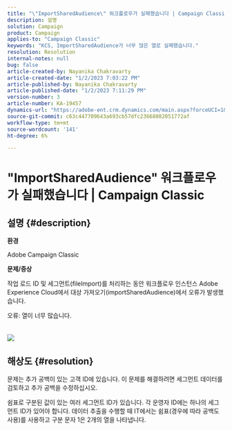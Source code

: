 ```yaml
---
title: "\"ImportSharedAudience\" 워크플로우가 실패했습니다 | Campaign Classic"
description: 설명
solution: Campaign
product: Campaign
applies-to: "Campaign Classic"
keywords: "KCS, ImportSharedAudience가 너무 많은 열로 실패했습니다."
resolution: Resolution
internal-notes: null
bug: false
article-created-by: Nayanika Chakravarty
article-created-date: "1/2/2023 7:03:22 PM"
article-published-by: Nayanika Chakravarty
article-published-date: "1/2/2023 7:11:29 PM"
version-number: 3
article-number: KA-19457
dynamics-url: "https://adobe-ent.crm.dynamics.com/main.aspx?forceUCI=1&pagetype=entityrecord&etn=knowledgearticle&id=082c481f-d08a-ed11-81ac-6045bd006c82"
source-git-commit: c63c447709643a693cb57dfc23668082051772af
workflow-type: tm+mt
source-wordcount: '141'
ht-degree: 6%

---
```


# &quot;ImportSharedAudience&quot; 워크플로우가 실패했습니다 | Campaign Classic

## 설명 {#description}


<b>환경</b>

Adobe Campaign Classic

<b>문제/증상</b>

작업 로드 ID 및 세그먼트(fileImport)를 처리하는 동안 워크플로우 인스턴스 Adobe Experience Cloud에서 대상 가져오기(importSharedAudience)에서 오류가 발생했습니다.

오류: 열이 너무 많습니다.
<br> <br><br>![](https://adobe.sharepoint.com/sites/D365EntAttachments/account/604485c9-a5ed-e811-a94a-000d3a34e4b0/incident/E-000185882/Fileimport%20Error.png)

## 해상도 {#resolution}


문제는 추가 공백이 있는 고객 ID에 있습니다. 이 문제를 해결하려면 세그먼트 데이터를 검토하고 추가 공백을 수정하십시오.

쉼표로 구분된 값이 있는 여러 세그먼트 ID가 있습니다. 각 운영자 ID에는 하나의 세그먼트 ID가 있어야 합니다. 데이터 추출을 수행할 때 IT에서는 쉼표(경우에 따라 공백도 사용)를 사용하고 구분 문자 1은 2개의 열을 나타냅니다.
